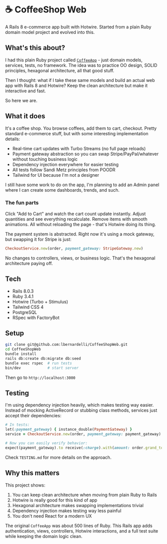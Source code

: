 # ☕ CoffeeShop Web

A Rails 8 e-commerce app built with Hotwire. Started from a plain Ruby domain model project and evolved into this.

## What's this about?

I had this plain Ruby project called [`CoffeeApp`](https://github.com/lbernardelli/CoffeeShop) - just domain models, services, tests, no framework. The idea was to practice OO design, SOLID principles, hexagonal architecture, all that good stuff.

Then I thought: what if I take these same models and build an actual web app with Rails 8 and Hotwire? Keep the clean architecture but make it interactive and fast.

So here we are.

## What it does

It's a coffee shop. You browse coffees, add them to cart, checkout. Pretty standard e-commerce stuff, but with some interesting implementation details:

- Real-time cart updates with Turbo Streams (no full page reloads)
- Payment gateway abstraction so you can swap Stripe/PayPal/whatever without touching business logic
- Dependency injection everywhere for easier testing
- All tests follow Sandi Metz principles from POODR
- Tailwind for UI because I'm not a designer

I still have some work to do on the app, I'm planning to add an Admin panel where I can create some dashboards, trends, and such.

### The fun parts

Click "Add to Cart" and watch the cart count update instantly. Adjust quantities and see everything recalculate. Remove items with smooth animations. All without reloading the page - that's Hotwire doing its thing.

The payment system is abstracted. Right now it's using a mock gateway, but swapping it for Stripe is just:

```ruby
CheckoutService.new(order, payment_gateway: StripeGateway.new)
```

No changes to controllers, views, or business logic. That's the hexagonal architecture paying off.

## Tech

- Rails 8.0.3
- Ruby 3.4.1
- Hotwire (Turbo + Stimulus)
- Tailwind CSS 4
- PostgreSQL
- RSpec with FactoryBot

## Setup

```bash
git clone git@github.com:lbernardelli/CoffeeShopWeb.git
cd CoffeeShopWeb
bundle install
rails db:create db:migrate db:seed
bundle exec rspec  # run tests
bin/dev            # start server
```

Then go to `http://localhost:3000`

## Testing

I'm using dependency injection heavily, which makes testing way easier. Instead of mocking ActiveRecord or stubbing class methods, services just accept their dependencies:

```ruby
# In tests:
let(:payment_gateway) { instance_double(PaymentGateway) }
service = CheckoutService.new(order, payment_gateway: payment_gateway)

# Now you can easily verify behavior:
expect(payment_gateway).to receive(:charge).with(amount: order.grand_total)
```

Check `TESTING.md` for more details on the approach.

## Why this matters

This project shows:

1. You can keep clean architecture when moving from plain Ruby to Rails
2. Hotwire is really good for this kind of app
3. Hexagonal architecture makes swapping implementations trivial
4. Dependency injection makes testing way less painful
5. You don't need React for a modern UX

The original `CoffeeApp` was about 500 lines of Ruby. This Rails app adds authentication, views, controllers, Hotwire interactions, and a full test suite while keeping the domain logic clean.
